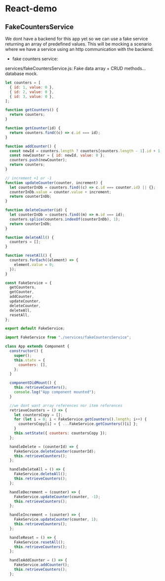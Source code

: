 # React-demo

## FakeCountersService

We dont have a backend for this app yet so we can use a fake service returning an array of predefined values. This will be mocking a scenario where we have a service using an http communication with the backend.

- fake counters service:

services/fakeCountersService.js: Fake data array + CRUD methods... database mock.
```javascript
let counters = [
  { id: 1, value: 0 },
  { id: 2, value: 0 },
  { id: 3, value: 0 },
];

function getCounters() {
  return counters;
}

function getCounter(id) {
  return counters.find((c) => c.id === id);
}

function addCounter() {
  const newId = counters.length ? counters[counters.length - 1].id + 1 : 1;
  const newCounter = { id: newId, value: 0 };
  counters.push(newCounter);
  return counters;
}

// increment +1 or -1
function updateCounter(counter, increment) {
  let counterInDb = counters.find((c) => c.id === counter.id) || {};
  counterInDb.value = counter.value + increment;
  return counterInDb;
}

function deleteCounter(id) {
  let counterInDb = counters.find((m) => m.id === id);
  counters.splice(counters.indexOf(counterInDb), 1);
  return counterInDb;
}

function deleteAll() {
  counters = [];
}

function resetAll() {
  counters.forEach((element) => {
    element.value = 0;
  });
}

const FakeService = {
  getCounters,
  getCounter,
  addCounter,
  updateCounter,
  deleteCounter,
  deleteAll,
  resetAll,
};

export default FakeService;
```

```javascript
import FakeService from "./services/fakeCountersService";

class App extends Component {
  constructor() {
    super();
    this.state = {
      counters: [],
    };
  }

  componentDidMount() {
    this.retrieveCounters();
    console.log("App component mounted");
  }

  //we dont want array references nor item references
  retrieveCounters = () => {
    let countersCopy = [];
    for (let i = 0; i < FakeService.getCounters().length; i++) {
      countersCopy[i] = { ...FakeService.getCounters()[i] };
    }
    this.setState({ counters: countersCopy });
  };

  handleDelete = (counterId) => {
    FakeService.deleteCounter(counterId);
    this.retrieveCounters();
  };

  handleDeleteAll = () => {
    FakeService.deleteAll();
    this.retrieveCounters();
  };

  handleDecrement = (counter) => {
    FakeService.updateCounter(counter, -1);
    this.retrieveCounters();
  };

  handleIncrement = (counter) => {
    FakeService.updateCounter(counter, 1);
    this.retrieveCounters();
  };

  handleReset = () => {
    FakeService.resetAll();
    this.retrieveCounters();
  };

  handleAddCounter = () => {
    FakeService.addCounter();
    this.retrieveCounters();
  };
```
